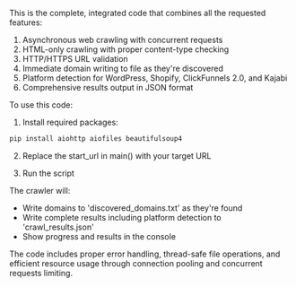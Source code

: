 This is the complete, integrated code that combines all the requested features:

1. Asynchronous web crawling with concurrent requests
2. HTML-only crawling with proper content-type checking
3. HTTP/HTTPS URL validation
4. Immediate domain writing to file as they're discovered
5. Platform detection for WordPress, Shopify, ClickFunnels 2.0, and Kajabi
6. Comprehensive results output in JSON format

To use this code:

1. Install required packages:
```bash
pip install aiohttp aiofiles beautifulsoup4
```

2. Replace the start_url in main() with your target URL

3. Run the script

The crawler will:
- Write domains to 'discovered_domains.txt' as they're found
- Write complete results including platform detection to 'crawl_results.json'
- Show progress and results in the console

The code includes proper error handling, thread-safe file operations, and efficient resource usage through connection pooling and concurrent requests limiting.
